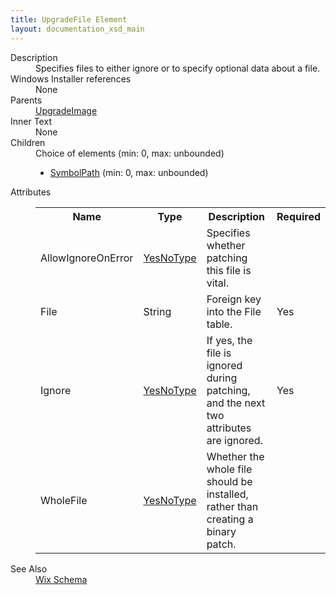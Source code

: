 ```yaml
---
title: UpgradeFile Element
layout: documentation_xsd_main
---
```

<dl>
  <dt>Description</dt>
  <dd>Specifies files to either ignore or to specify optional data about a file.</dd>
  <dt>Windows Installer references</dt>
  <dd>None</dd>
  <dt>Parents</dt>
  <dd>
    <a href="../upgradeimage/">UpgradeImage</a>
  </dd>
  <dt>Inner Text</dt>
  <dd>None</dd>
  <dt>Children</dt>
  <dd>Choice of elements (min: 0, max: unbounded)<ul><li><a href="../symbolpath/">SymbolPath</a> (min: 0, max: unbounded)</li></ul></dd>
  <dt>Attributes</dt>
  <dd>
    <table cellspacing="0" cellpadding="0" class="schema">
      <tr>
        <th width="15%">Name</th>
        <th width="15%">Type</th>
        <th width="65%">Description</th>
        <th width="15%">Required</th>
      </tr>
      <tr>
        <td>AllowIgnoreOnError</td>
        <td><a href="../simple_type_yesnotype/">YesNoType</a></td>
        <td>Specifies whether patching this file is vital.</td>
        <td>&nbsp;</td>
      </tr>
      <tr>
        <td>File</td>
        <td>String</td>
        <td>Foreign key into the File table.</td>
        <td>Yes</td>
      </tr>
      <tr>
        <td>Ignore</td>
        <td><a href="../simple_type_yesnotype/">YesNoType</a></td>
        <td>If yes, the file is ignored during patching, and the next two attributes are ignored.</td>
        <td>Yes</td>
      </tr>
      <tr>
        <td>WholeFile</td>
        <td><a href="../simple_type_yesnotype/">YesNoType</a></td>
        <td>Whether the whole file should be installed, rather than creating a binary patch.</td>
        <td>&nbsp;</td>
      </tr>
    </table>
  </dd>
  <dt>See Also</dt>
  <dd>
    <a href="../wix">Wix Schema</a>
  </dd>
</dl>
